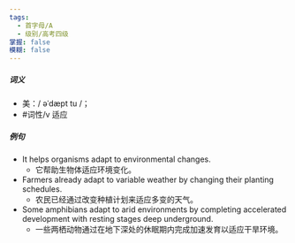 ```yaml
---
tags:
  - 首字母/A
  - 级别/高考四级
掌握: false
模糊: false
---
```

##### 词义
- 美：/ əˈdæpt tu /；
- #词性/v  适应
##### 例句
- It helps organisms adapt to environmental changes.
	- 它帮助生物体适应环境变化。
- Farmers already adapt to variable weather by changing their planting schedules.
	- 农民已经通过改变种植计划来适应多变的天气。
- Some amphibians adapt to arid environments by completing accelerated development with resting stages deep underground.
	- 一些两栖动物通过在地下深处的休眠期内完成加速发育以适应干旱环境。
